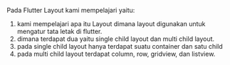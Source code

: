 Pada Flutter Layout kami mempelajari yaitu:

1. kami mempelajari apa itu Layout dimana layout digunakan untuk mengatur tata letak di flutter.
2. dimana terdapat dua yaitu single child layout dan multi child layout.
3. pada single child layout hanya terdapat suatu container dan satu child
4. pada multi child layout terdapat column, row, gridview, dan listview.